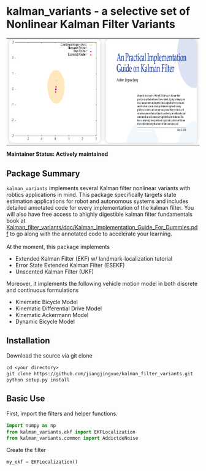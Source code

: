 
# kalman_variants - a selective set of Nonlinear Kalman Filter Variants

<table>
  <tr>
    <td>
      <img src="./doc/ekf.gif" width="360" height="270" style="border-radius: 10px; box-shadow: 0 0 10px rgba(0, 0, 0, 0.2);">
    </td>
    <td>
      <img src="./doc/book_front.png" width="360" height="270" style="border-radius: 10px; box-shadow: 0 0 10px rgba(0, 0, 0, 0.2);">
    </td>
  </tr>
</table>

**Maintainer Status: Actively maintained**
## Package Summary
`kalman_variants` implements several Kalman filter nonlinear variants with robtics applications in mind. This package specifically targets state estimation applications for robot and autonomous systems and includes detailed annotated code for every implementation of the kalman filter. You will also have free access to ahighly digestible kalman filter fundamentals book at [Kalman_filter_variants/doc/Kalman_Implementation_Guide_For_Dummies.pdf](https://github.com/jiangjingxue/Kalman_filter_variants/blob/18eac9ea2c95a9e930855d244a0914131d351721/doc/Kalman_Implementation_Guide_For_Dummies.pdf) to go along with the annotated code to accelerate your learning. 
<br/> <br/>
At the moment, this package implements 
* Extended Kalman Filter (EKF) w/ landmark-localization tutorial
* Error State Extended Kalman Filter (ESEKF) 
* Unscented Kalman Filter (UKF)

Moreover, it implements the following vehicle motion model in both discrete and continuous formulations
* Kinematic Bicycle Model  
* Kinematic Differential Drive Model 
* Kinematic Ackermann Model
* Dynamic Bicycle Model

## Installation
Download the source via git clone 
````
cd <your directory>
git clone https://github.com/jiangjingxue/kalman_filter_variants.git
python setup.py install
````
## Basic Use
First, import the filters and helper functions.
````python
import numpy as np
from kalman_variants.ekf import EKFLocalization
from kalman_variants.common import AddictdeNoise
````
Create the filter 
````python
my_ekf = EKFLocalization()
````




